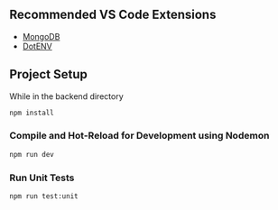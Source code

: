 ## Recommended VS Code Extensions

- [MongoDB](https://open-vsx.org/extension/mongodb/mongodb-vscode)
- [DotENV](https://open-vsx.org/extension/mikestead/dotenv)

## Project Setup

While in the backend directory

```sh
npm install
```

### Compile and Hot-Reload for Development using Nodemon

```sh
npm run dev
```

### Run Unit Tests

```sh
npm run test:unit
```
